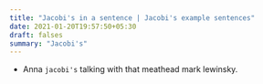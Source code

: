 ```yaml
---
title: "Jacobi's in a sentence | Jacobi's example sentences"
date: 2021-01-20T19:57:50+05:30
draft: falses
summary: "Jacobi's"
---
```

- Anna `jacobi's` talking with that meathead mark lewinsky.
                 
